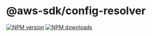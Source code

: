 # @aws-sdk/config-resolver

[![NPM version](https://img.shields.io/npm/v/@aws-sdk/config-resolver/beta.svg)](https://www.npmjs.com/package/@aws-sdk/config-resolver)
[![NPM downloads](https://img.shields.io/npm/dm/@aws-sdk/config-resolver.svg)](https://www.npmjs.com/package/@aws-sdk/config-resolver)
